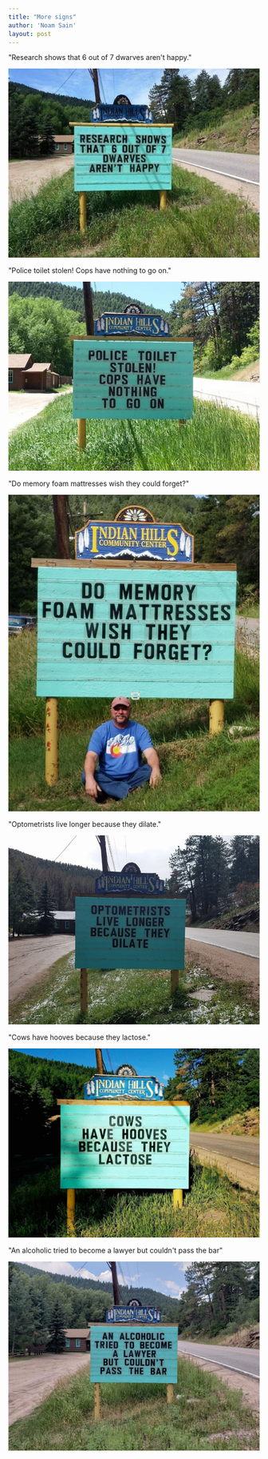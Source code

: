 ```yaml
---
title: "More signs"
author: 'Noam Sain'
layout: post
---
```


"Research shows that 6 out of 7 dwarves aren't happy."

![Dwarf research](/assets/2022/2022-09-indian-hills-1.jpg "Dwarf research")

"Police toilet stolen! Cops have nothing to go on."

![Police toilet stolen](/assets/2022/2022-09-indian-hills-5.jpg "Police toilet stolen")

"Do memory foam mattresses wish they could forget?"

![Amnesia foam mattresses?](/assets/2022/2022-09-indian-hills-7.jpg "Amnesia foam mattresses?")

"Optometrists live longer because they dilate."

![Optometrists die late](/assets/2022/2022-09-indian-hills-2.jpg "Optometrists die late")

"Cows have hooves because they lactose."

![Cows lack toes](/assets/2022/2022-09-indian-hills-3.jpg "Cows lack toes")

"An alcoholic tried to become a lawyer but couldn't pass the bar"

![He couldn't pass the bar](/assets/2022/2022-09-indian-hills-6.jpg "He couldn't pass the bar")
